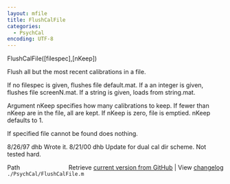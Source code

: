 ```yaml
---
layout: mfile
title: FlushCalFile
categories:
  - PsychCal
encoding: UTF-8
---
```


FlushCalFile\(\[filespec\],\[nKeep\]\)

Flush all but the most recent calibrations in a file.

If no filespec is given, flushes file default.mat.  If
a an integer is given, flushes file screenN.mat.  If
a string is given, loads from string.mat.

Argument nKeep specifies how many calibrations to
keep.  If fewer than nKeep are in the file, all are
kept.  If nKeep is zero, file is emptied.  nKeep
defaults to 1.

If specified file cannot be found does nothing.

8/26/97  dhb  Wrote it.
8/21/00  dhb  Update for dual cal dir scheme.  Not tested hard.


<div class="code_header" style="text-align:right;">
  <span style="float:left;">Path&nbsp;&nbsp;</span> <span class="counter">Retrieve <a href=
  "https://raw.github.com/Psychtoolbox-3/Psychtoolbox-3/beta/./PsychCal/FlushCalFile.m">current version from GitHub</a> | View <a href=
  "https://github.com/Psychtoolbox-3/Psychtoolbox-3/commits/beta/./PsychCal/FlushCalFile.m">changelog</a></span>
</div>
<div class="code">
  <code>./PsychCal/FlushCalFile.m</code>
</div>
